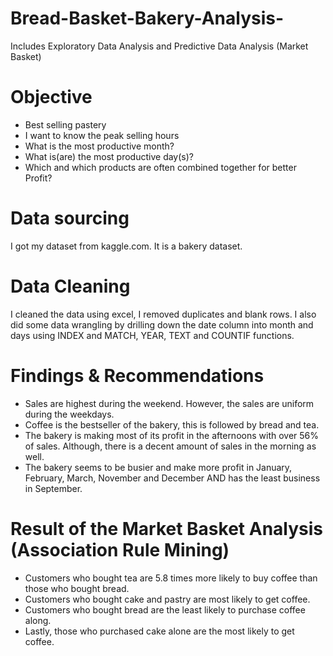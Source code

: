 # Bread-Basket-Bakery-Analysis-
Includes Exploratory Data Analysis and Predictive Data Analysis (Market Basket)

# Objective
- Best selling pastery
- I want to know the peak selling hours
- What is the most productive month?
- What is(are) the most productive day(s)?
- Which and which products are often combined together for better Profit?

# Data sourcing
I got my dataset from kaggle.com. It is a bakery dataset.

# Data Cleaning
I cleaned the data using excel, I removed duplicates and blank rows. I also did some data wrangling by drilling down the date column into month and days using INDEX and MATCH, YEAR, TEXT and COUNTIF functions.

# Findings & Recommendations
- Sales are highest during the weekend. However, the sales are uniform during the weekdays.
- Coffee is the bestseller of the bakery, this is followed by bread and tea.
- The bakery is making most of its profit in the afternoons with over 56% of sales. Although, there is a decent amount of sales in the morning as well.
- The bakery seems to be busier and make more profit in January, February, March, November and December AND has the least business in September.

# Result of the Market Basket Analysis (Association Rule Mining)
- Customers who bought tea are 5.8 times more likely to buy coffee than those who bought bread.
- Customers who bought cake and pastry are most likely to get coffee.
- Customers who bought bread are the least likely to purchase coffee along.
-  Lastly, those who purchased cake alone are the most likely to get coffee.
